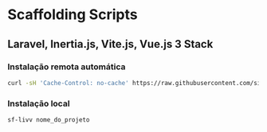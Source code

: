 # Scaffolding Scripts

## Laravel, Inertia.js, Vite.js, Vue.js 3 Stack

### Instalação remota automática

```bash
curl -sH 'Cache-Control: no-cache' https://raw.githubusercontent.com/sistematico/sf-scripts/main/livv/sf-livv | bash -s -- nome_do_projeto
```

### Instalação local

```bash
sf-livv nome_do_projeto
```